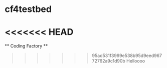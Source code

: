 # cf4testbed
<<<<<<< HEAD
=======
** Coding Factory **
>>>>>>> 95ad531f3999e538b95d9eed96772762a9c1d90b
Helloooo
